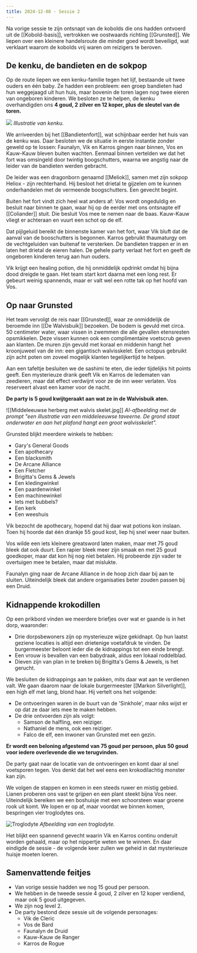 ```yaml
---
title: 2024-12-08 - Sessie 2
---
```

Na vorige sessie te zijn ontsnapt van de kobolds die ons hadden ontvoerd uit de [[Kobold-basis]], vertrokken we oostwaards richting [[Grunsted]]. We liepen over een kleinere handelsroute die minder goed wordt beveiligd, wat verklaart waarom de kobolds vrij waren om reizigers te beroven.

## De kenku, de bandieten en de sokpop

Op de route liepen we een kenku-familie tegen het lijf, bestaande uit twee ouders en één baby. Ze hadden een probleem: een groep bandieten had hun weggejaagd uit hun huis, maar bovenin de toren lagen nog twee eieren van ongeboren kinderen. We besloten ze te helpen, de kenku overhandigden ons **4 goud, 2 zilver en 12 koper, plus de sleutel van de toren.**

![](https://static.wikia.nocookie.net/forgottenrealms/images/8/8f/Companion_Kenku_NW.png/revision/latest?cb=20211218055917)
*Illustratie van kenku.*

We arriveerden bij het [[Bandietenfort]], wat schijnbaar eerder het huis van de kenku was. Daar besloten we de situatie in eerste instantie zonder geweld op te lossen: Faunalyn, Vik en Karros gingen naar binnen, Vos en Kauw-Kauw bleven buiten wachten. Eenmaal binnen vertelden we dat het fort was omsingeld door twintig boogschutters, waarna we angstig naar de leider van de bandieten werden gebracht.

De leider was een dragonborn genaamd [[Meliok]], samen met zijn sokpop Heliox - zijn rechterhand. Hij besloot het drietal te gijzelen om te kunnen onderhandelen met de vermeende boogschutters. Een gevecht begint.

Buiten het fort vindt zich heel wat anders af: Vos wordt ongeduldig en besluit naar binnen te gaan, waar hij op de eerder met ons ontsnapte elf [[Coliander]] stuit. Die besluit Vos mee te nemen naar de baas. Kauw-Kauw vliegt er achteraan en vuurt een schot op de elf. 

Dat pijlgeluid bereikt de binnenste kamer van het fort, waar Vik bluft dat de aanval van de booschutters is begonnen. Karros gebruikt thaumaturgy om de vechtgeluiden van buitenaf te versterken. De bandieten trappen er in en laten het drietal de eieren halen. De gehele party verlaat het fort en geeft de ongeboren kinderen terug aan hun ouders. 

Vik krijgt een healing potion, die hij onmiddelijk opdrinkt omdat hij bijna dood dreigde te gaan. Het team start kort daarna met een long rest. Er gebeurt weinig spannends, maar er valt wel een rotte tak op het hoofd van Vos.

## Op naar Grunsted

Het team vervolgt de reis naar [[Grunsted]], waar ze onmiddelijk de beroemde inn [[De Walvisbuik]] bezoeken. De bodem is gevuld met circa. 50 centimeter water, waar vissen in zwemmen die alle gevallen etensresten opsmikkelen. Deze vissen kunnen ook een complimentaire voetscrub geven aan klanten. De muren zijn gevuld met koraal en middenin hangt het kroonjuweel van de inn: een gigantisch walvisskelet. Een octopus gebruikt zijn acht poten om zoveel mogelijk klanten tegelijkertijd te helpen.

Aan een tafeltje besluiten we de sashimi te eten, die ieder tijdelijks hit points geeft. Een mysterieuze drank geeft Vik en Karros de ledematen van zeedieren, maar dat effect verdwijnt voor ze de inn weer verlaten. Vos reserveert alvast een kamer voor de nacht.

**De party is 5 goud kwijtgeraakt aan wat ze in de Walvisbuik aten.**

![[Middeleeuwse herberg met walvis skelet.jpg]]
*AI-afbeelding met de prompt "een illustratie van een middeleeuwse taveerne. De grond staat onderwater en aan het plafond hangt een groot walvisskelet".*

Grunsted blijkt meerdere winkels te hebben:

- Gary's General Goods
- Een apothecary
- Een blacksmith
- De Arcane Alliance
- Een Fletcher
- Brigitta's Gems & Jewels
- Een kledingwinkel
- Een paardenwinkel
- Een machinewinkel
- Iets met bubbels?
- Een kerk
- Een weeshuis

Vik bezocht de apothecary, hopend dat hij daar wat potions kon inslaan. Toen hij hoorde dat één drankje 55 goud kost, liep hij snel weer naar buiten.

Vos wilde een iets kleinere greatsword laten maken, maar met 75 goud bleek dat ook duurt. Een rapier bleek meer zijn smaak en met 25 goud goedkoper, maar dat kon hij nog niet betalen. Hij probeerde zijn vader te overtuigen mee te betalen, maar dat mislukte.

Faunalyn ging naar de Arcane Alliance in de hoop zich daar bij aan te sluiten. Uiteindelijk bleek dat andere organisaties beter zouden passen bij een Druid.

## Kidnappende krokodillen

Op een prikbord vinden we meerdere briefjes over wat er gaande is in het dorp, waaronder:

- Drie dorpsbewoners zijn op mysterieuze wijze gekidnapt. Op hun laatst geziene locaties is altijd een drietenige voetafdruk te vinden. De burgermeester beloont ieder die de kidnappings tot een einde brengt.
- Een vrouw is bevallen van een babydraak, aldus een lokaal roddelblad. 
- Dieven zijn van plan in te breken bij Brigitta's Gems & Jewels, is het gerucht.

We besluiten de kidnappings aan te pakken, mits daar wat aan te verdienen valt. We gaan daarom naar de lokale burgermeester [[Markon Silverlight]], een high elf met lang, blond haar. Hij vertelt ons het volgende:

- De ontvoeringen waren in de buurt van de 'Sinkhole', maar niks wijst er op dat ze daar iets mee te maken hebben.
- De drie ontvoerden zijn als volgt:
	- Samson de halfling, een reiziger.
	- Nathaniel de mens, ook een reiziger.
	- Falco de elf, een inwoner van Grunsted met een gezin.

**Er wordt een beloning afgestemd van 75 goud per persoon, plus 50 goud voor iedere overlevende die we terugvinden.**

De party gaat naar de locatie van de ontvoeringen en komt daar al snel voetsporen tegen. Vos denkt dat het wel eens een krokodilachtig monster kan zijn. 

We volgen de stappen en komen in een steeds ruwer en mistig gebied. Lianen proberen ons vast te grijpen en een plant steekt bijna Vos neer. Uiteindelijk bereiken we een boshuisje met een schoorsteen waar groene rook uit komt. We lopen er op af, maar voordat we binnen komen, bespringen vier troglodytes ons. 


![Troglodyte](https://www.aidedd.org/dnd/images/troglodyte.jpg "Troglodyte")
*Afbeelding van een troglodyte.*

Het blijkt een spannend gevecht waarin Vik en Karros continu onderuit worden gehaald, maar op het nippertje weten we te winnen. En daar eindigde de sessie - de volgende keer zullen we geheid in dat mysterieuze huisje moeten loeren.

## Samenvattende feitjes

- Van vorige sessie hadden we nog 15 goud per persoon.
- We hebben in de tweede sessie 4 goud, 2 zilver en 12 koper verdiend, maar ook 5 goud uitgegeven.
- We zijn nog level 2.
- De party bestond deze sessie uit de volgende personages:
	- Vik de Cleric
	- Vos de Bard
	- Faunalyn de Druid
	- Kauw-Kauw de Ranger
	- Karros de Rogue


